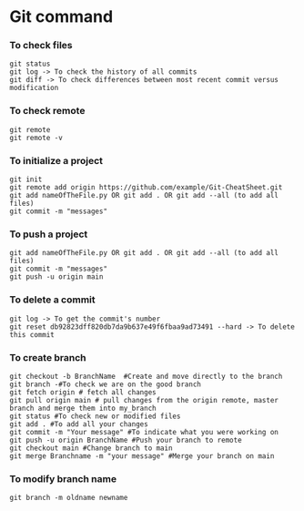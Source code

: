 # Git command

### To check files
```
git status
git log -> To check the history of all commits
git diff -> To check differences between most recent commit versus modification
```

### To check remote
```
git remote
git remote -v
```

### To initialize a project
```
git init
git remote add origin https://github.com/example/Git-CheatSheet.git
git add nameOfTheFile.py OR git add . OR git add --all (to add all files)
git commit -m "messages"
```

### To push a project
```
git add nameOfTheFile.py OR git add . OR git add --all (to add all files)
git commit -m "messages"
git push -u origin main
```

### To delete a commit
```
git log -> To get the commit's number
git reset db92823dff820db7da9b637e49f6fbaa9ad73491 --hard -> To delete this commit
```

### To create branch
```
git checkout -b BranchName  #Create and move directly to the branch
git branch -#To check we are on the good branch
git fetch origin # fetch all changes
git pull origin main # pull changes from the origin remote, master branch and merge them into my_branch
git status #To check new or modified files
git add . #To add all your changes
git commit -m "Your message" #To indicate what you were working on
git push -u origin BranchName #Push your branch to remote
git checkout main #Change branch to main
git merge Branchname -m "your message" #Merge your branch on main
```
### To modify branch name
```
git branch -m oldname newname
```